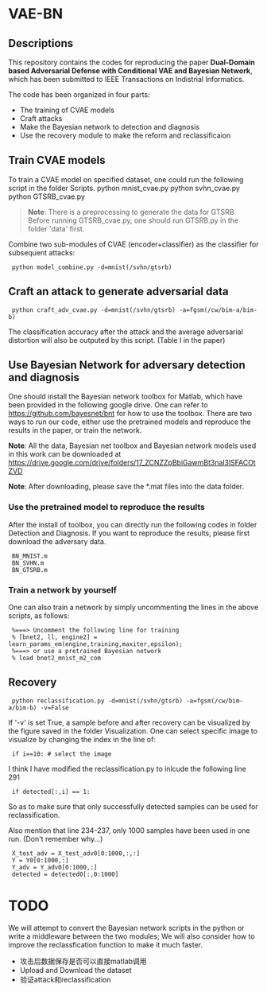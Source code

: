 # VAE-BN

## Descriptions

   This repository contains the codes for reproducing the paper **Dual-Domain based Adversarial Defense with Conditional VAE and Bayesian Network**, which has been submitted to IEEE Transactions on Indistrial Informatics. 
     
   The code has been organized in four parts:
   
   * The training of CVAE models 
   * Craft attacks 
   * Make the Bayesian network to detection and diagnosis 
   * Use the recovery module to make the reform and reclassificaion 
   
## Train CVAE models
   To train a CVAE model on specified dataset, one could run the following script in the folder Scripts.
     python mnist_cvae.py
     python svhn_cvae.py
     python GTSRB_cvae.py  
     
   >**Note**: There is a preprocessing to generate the data for GTSRB. Before running GTSRB_cvae.py, one should run GTSRB.py in the folder 'data' first.
    
   Combine two sub-modules of CVAE (encoder+classifier) as the classifier for subsequent attacks:
   
     python model_combine.py -d=mnist(/svhn/gtsrb)


## Craft an attack to generate adversarial data

     python craft_adv_cvae.py -d=mnist(/svhn/gtsrb) -a=fgsm(/cw/bim-a/bim-b)
   The classification accuracy after the attack and the average adversarial distortion will also be outputed by this script. (Table I in the paper)
   
## Use Bayesian Network for adversary detection and diagnosis

   One should install the Bayesian network toolbox for Matlab, which have been provided in the following google drive. 
   One can refer to https://github.com/bayesnet/bnt for how to use the toolbox.
   There are two ways to run our code, either use the pretrained models and reproduce the results in the paper, or train the network.
   
  **Note**: All the data, Bayesian net toolbox and Bayesian network models used in this work can be downloaded at https://drive.google.com/drive/folders/17_ZCNZZpBbiGawmBt3nal3lSFACOtZVD 
  
  **Note**: After downloading, please save the *.mat files into the data folder.
   
### Use the pretrained model to reproduce the results

   After the install of toolbox, you can directly run the following codes in folder Detection and Diagnosis. If you want to reproduce the results, please first download the adversary data.
   
     BN_MNIST.m
     BN_SVHN.m
     BN_GTSRB.m
     
### Train a network by yourself

   One can also train a network by simply uncommenting the lines in the above scripts, as follows:
   
     %===> Uncomment the following line for training
     % [bnet2, ll, engine2] = learn_params_em(engine,training,maxiter,epsilon);
     %===> or use a pretrained Bayesian network
     % load bnet2_mnist_m2_com
   
## Recovery

     python reclassification.py -d=mnist(/svhn/gtsrb) -a=fgsm(/cw/bim-a/bim-b) -v=False
     
   If '-v' is set True, a sample before and after recovery can be visualized by the figure saved in the folder Visualization. One can select specific image to visualize by changing the index in the line of:
   
     if i==10: # select the image 

   I think I have modified the reclassification.py to inlcude the following line 291
    
     if detected[:,i] == 1: 
    
   So as to make sure that only successfully detected samples can be used for reclassification.
   
   Also mention that line 234-237, only 1000 samples have been used in one run. (Don't remember why...)
   
     X_test_adv = X_test_adv0[0:1000,:,:]
     Y = Y0[0:1000,:]
     Y_adv = Y_adv0[0:1000,:]
     detected = detected0[:,0:1000]

# TODO

   We will attempt to convert the Bayesian network scripts in the python or write a middleware between the two modules;
   We will also consider how to improve the reclassfication function to make it much faster.
   
   * 攻击后数据保存是否可以直接matlab调用
   * Upload and Download the dataset
   * 验证attack和reclassification
